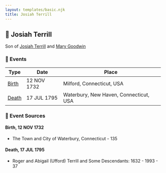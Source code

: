 ```yaml
---
layout: templates/basic.njk
title: Josiah Terrill
---
```

## 🔵 Josiah Terrill

Son of [Josiah Terrill](/people/8/80183041) and [Mary Goodwin](/people/4/49404198)

### 📆 Events

Type | Date | Place
------ | ------ | ------
[Birth](#event-738f70db-38a1-48c1-a56a-1b8fcd5d6677) | 12 NOV 1732 | Milford, Connecticut, USA
[Death](#event-9c5263ea-79f3-430d-8b39-4f5807a7da9c) | 17 JUL 1795 | Waterbury, New Haven, Connecticut, USA

### 📰 Event Sources

#### <a id="event-738f70db-38a1-48c1-a56a-1b8fcd5d6677"></a> Birth, 12 NOV 1732
* The Town and City of Waterbury, Connecticut  - 135

#### <a id="event-9c5263ea-79f3-430d-8b39-4f5807a7da9c"></a> Death, 17 JUL 1795
* Roger and Abigail (Ufford) Terrill and Some Descendants: 1632 - 1993  - 37